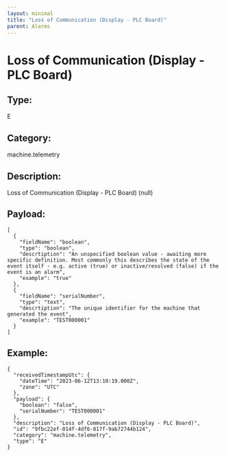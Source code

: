 ```yaml
---
layout: minimal
title: "Loss of Communication (Display - PLC Board)"
parent: Alarms
---
```


# Loss of Communication (Display - PLC Board)

## Type:

E

## Category:

machine.telemetry

## Description: 

Loss of Communication (Display - PLC Board) (null)

## Payload:

```
[
  {
    "fieldName": "boolean",
    "type": "boolean",
    "descrtiption": "An unspecified boolean value - awaiting more specific definition. Most commonly this describes the state of the event itself - e.g. active (true) or inactive/resolved (false) if the event is an alarm",
    "example": "true"
  },
  {
    "fieldName": "serialNumber",
    "type": "text",
    "descrtiption": "The unique identifier for the machine that generated the event",
    "example": "TEST000001"
  }
]
```

## Example:

```
{
  "receivedTimestampUtc": {
    "dateTime": "2023-06-12T13:10:19.000Z",
    "zone": "UTC"
  },
  "payload": {
    "boolean": "false",
    "serialNumber": "TEST000001"
  },
  "description": "Loss of Communication (Display - PLC Board)",
  "id": "9fbc22ef-014f-4df6-817f-9ab72744b124",
  "category": "machine.telemetry",
  "type": "E"
}
```

